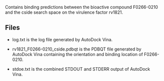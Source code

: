 Contains binding predictions between the bioactive compound F0266-0210 and the cside search space on the virulence factor rv1821.

## Files

- log.txt is the log file generated by AutoDock Vina.

- rv1821_F0266-0210_cside.pdbqt is the PDBQT file generated by AutoDock Vina containing the orientation and binding location of F0266-0210.

- stdoe.txt is the combined STDOUT and STDERR output of AutoDock Vina.

